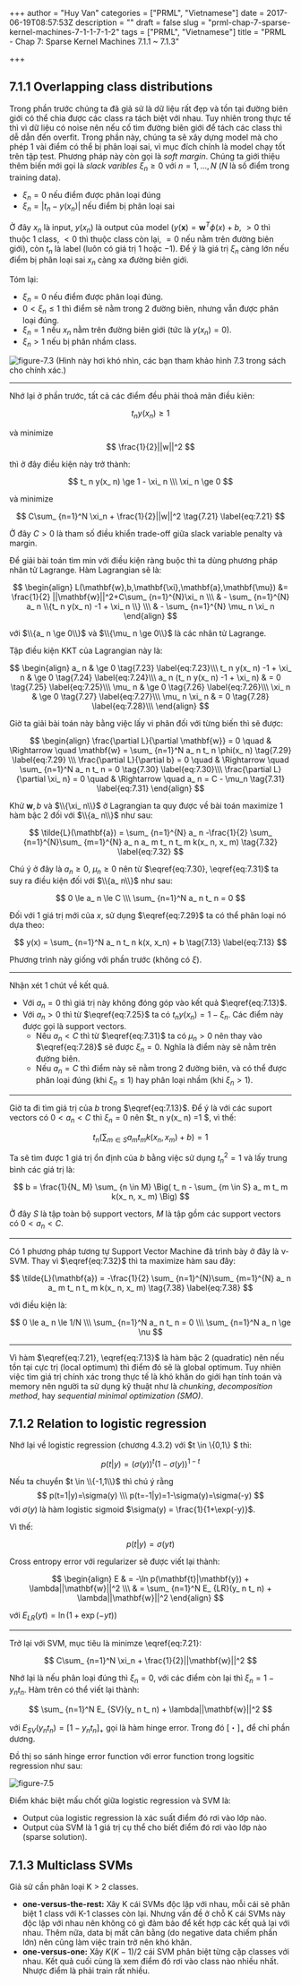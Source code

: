 +++
author = "Huy Van"
categories = ["PRML", "Vietnamese"]
date = 2017-06-19T08:57:53Z
description = ""
draft = false
slug = "prml-chap-7-sparse-kernel-machines-7-1-1-7-1-2"
tags = ["PRML", "Vietnamese"]
title = "PRML - Chap 7: Sparse Kernel Machines 7.1.1 ~ 7.1.3"

+++


## 7.1.1 Overlapping class distributions

Trong phần trước chúng ta đã giả sử là dữ liệu rất đẹp và tồn tại đường biên giới có thể chia được các class ra tách biệt với nhau. Tuy nhiên trong thực tế thì vì dữ liệu có noise nên nếu cố tìm đường biên giới để tách các class thì dễ dẫn đến overfit.
Trong phần này, chúng ta sẽ xây dựng model mà cho phép 1 vài điểm có thể bị phân loại sai, vì mục đích chính là model chạy tốt trên tập test. Phương pháp này còn gọi là *soft margin*.
Chúng ta giới thiệu thêm biến mới gọi là *slack varibles* $\xi_n \ge 0$ với $n=1,\ldots,N$ ($N$ là số điểm trong training data).

- $\xi_n = 0$ nếu điểm được phân loại đúng
- $\xi_ n = | t_ n - y(x_ n)|$ nếu điểm bị phân loại sai

Ở đây $x_ n$ là input, $y(x_ n)$ là output của model ($y(\mathbf{x})=\mathbf{w}^T\phi(x)+b$, $>0$ thì thuộc 1 class, $<0$ thì thuộc class còn lại, $=0$ nếu nằm trên đường biên giới), còn $t_ n$ là label (luôn có giá trị $1$ hoặc $-1$). 
Để ý là giá trị $\xi_ n$ càng lớn nếu điểm bị phân loại sai $x_ n$ càng xa đường biên giới.

Tóm lại:

- $\xi_ n = 0$ nếu điểm được phân loại đúng.
- $0< \xi_ n \le 1$ thì điểm sẽ nằm trong 2 đường biên, nhưng vẫn được phân loại đúng.
- $\xi_ n=1$ nếu $x_ n$ nằm trên đường biên giới (tức là $y(x_ n) = 0$).
- $\xi_ n > 1$ nếu bị phân nhầm class.

![figure-7.3](/content/images/2017/06/figure-7.3-1.png)
(Hình này hơi khó nhìn, các bạn tham khảo hình 7.3 trong sách cho chính xác.)

---

Nhớ lại ở phần trước, tất cả các điểm đều phải thoả mãn điều kiên:

$$
t_ n y(x_ n) \ge 1
$$

và minimize 
$$
\frac{1}{2}||w||^2
$$

thì ở đây điều kiện này trở thành:

$$
t_ n y(x_ n) \ge 1 - \xi_ n \\\
\xi_ n \ge 0
$$

và minimize

$$
C\sum_ {n=1}^N \xi_n + \frac{1}{2}||w||^2 \tag{7.21} \label{eq:7.21}
$$

Ở đây $C>0$ là tham số điều khiển trade-off giữa slack variable penalty và margin.

Để giải bài toán tìm min với điều kiện ràng buộc thì ta dùng phương pháp nhân tử Lagrange. Hàm Lagrangian sẽ là:

$$
\begin{align}
L(\mathbf{w},b,\mathbf{\xi},\mathbf{a},\mathbf{\mu}) &= \frac{1}{2} ||\mathbf{w}||^2+C\sum_ {n=1}^{N}\xi_ n \\\
& - \sum_ {n=1}^{N} a_ n \\{t_ n y(x_ n) -1 + \xi_ n \\} \\\
& - \sum_ {n=1}^{N} \mu_ n \xi_ n
\end{align}
$$

với $\\{a_ n \ge 0\\}$ và $\\{\mu_ n \ge 0\\}$ là các nhân tử Lagrange.

Tập điều kiện KKT của Lagrangian này là:

$$
\begin{align}
a_ n & \ge 0 \tag{7.23} \label{eq:7.23}\\\
t_ n y(x_ n) -1 + \xi_ n & \ge 0 \tag{7.24} \label{eq:7.24}\\\
a_ n (t_ n y(x_ n) -1 + \xi_ n) & = 0 \tag{7.25} \label{eq:7.25}\\\
\mu_ n & \ge 0 \tag{7.26} \label{eq:7.26}\\\
\xi_ n & \ge 0 \tag{7.27} \label{eq:7.27}\\\
\mu_ n \xi_ n & = 0 \tag{7.28} \label{eq:7.28}\\\
\end{align}
$$

Giờ ta giải bài toán này bằng việc lấy vi phân đối với từng biến thì sẽ được:

$$
\begin{align}
\frac{\partial L}{\partial \mathbf{w}} = 0 \quad & \Rightarrow \quad  \mathbf{w} = \sum_ {n=1}^N a_ n t_ n \phi(x_ n) \tag{7.29} \label{eq:7.29} \\\
\frac{\partial L}{\partial b} = 0 \quad &  \Rightarrow \quad \sum_ {n=1}^N a_ n t_ n = 0 \tag{7.30} \label{eq:7.30}\\\
\frac{\partial L}{\partial \xi_ n} = 0 \quad & \Rightarrow \quad  a_ n = C - \mu_n \tag{7.31} \label{eq:7.31}
\end{align}
$$

Khử $\mathbf{w}, b$ và $\\{\xi_ n\\}$ ở Lagrangian ta quy được về bài toán maximize 1 hàm bậc 2 đối với $\\{a_ n\\}$ như sau:

$$
\tilde{L}(\mathbf{a}) = \sum_ {n=1}^{N} a_ n -\frac{1}{2} \sum_ {n=1}^{N}\sum_ {m=1}^{N} a_ n a_ m t_ n t_ m k(x_ n, x_ m) \tag{7.32} \label{eq:7.32}
$$

Chú ý ở đây là $a_ n \ge 0$, $\mu_ n \ge 0$ nên từ $\eqref{eq:7.30}, \eqref{eq:7.31}$ ta suy ra điều kiện đối với $\\{a_ n\\}$ như sau:

$$
0 \le a_ n \le C \\\
\sum_ {n=1}^N a_ n t_ n = 0
$$


Đối với 1 giá trị mới của $x$, sử dụng $\eqref{eq:7.29}$ ta có thể phân loại nó dựa theo:

$$
y(x) = \sum_ {n=1}^N a_ n t_ n k(x, x_n) + b \tag{7.13} \label{eq:7.13}
$$

Phương trình này giống với phần trước (không có $\xi$).

---

Nhận xét 1 chút về kết quả.

- Với $a_ n = 0$ thì giá trị này không đóng góp vào kết quả $\eqref{eq:7.13}$.
- Với $a_ n > 0$ thì từ $\eqref{eq:7.25}$ ta có $t_ n y(x_ n) = 1 - \xi_ n$. Các điểm này được gọi là support vectors.
  - Nếu $a_ n < C$ thì từ $\eqref{eq:7.31}$ ta có $\mu_ n > 0$ nên thay vào $\eqref{eq:7.28}$ sẽ được $\xi_ n = 0$. Nghĩa là điểm này sẽ nằm trên đường biên.
  - Nếu $a_ n = C$ thì điểm này sẽ nằm trong 2 đường biên, và có thể được phân loại đúng (khi $\xi _n \le 1$) hay phân loại nhầm (khi $\xi _n > 1$).

---

Giờ ta đi tìm giá trị của $b$ trong $\eqref{eq:7.13}$.
Để ý là với các suport vectors có $0 < a_ n < C$ thì $\xi_ n = 0$ nên $t_ n y(x_ n) =1 $, vì thế:

$$
t_ n \Big( \sum_ {m \in S} a_ m t_ m k(x_ n, x_ m) + b \Big) = 1
$$

Ta sẽ tìm được 1 giá trị ổn định của $b$ bằng việc sử dụng $t_ n^2 = 1$ và lấy trung bình các giá trị là:

$$
b = \frac{1}{N_ M} \sum_ {n \in M} \Big( t_ n - \sum_ {m \in S} a_ m t_ m k(x_ n, x_ m) \Big)
$$

Ở đây $S$ là tập toàn bộ support vectors, $M$ là tập gồm các support vectors có $0 < a_ n < C$.

---
Có 1 phương pháp tương tự Support Vector Machine đã trình bày ở đây là ν-SVM. 
Thay vì $\eqref{eq:7.32}$ thì ta maximize hàm sau đây:

$$
\tilde{L}(\mathbf{a}) =  -\frac{1}{2} \sum_ {n=1}^{N}\sum_ {m=1}^{N} a_ n a_ m t_ n t_ m k(x_ n, x_ m) \tag{7.38} \label{eq:7.38}
$$

với điều kiện là:

$$
0 \le a_ n \le 1/N \\\
\sum_ {n=1}^N a_ n t_ n = 0 \\\
\sum_ {n=1}^N a_ n \ge \nu
$$

---
Vì hàm $\eqref{eq:7.21}, \eqref{eq:7.13}$ là hàm bậc 2 (quadratic) nên nếu tồn tại cực trị (local optimum) thì điểm đó sẽ là global optimum.
Tuy nhiên việc tìm giá trị chính xác trong thực tế là khó khăn do giới hạn tính toán và memory nên người ta sử dụng kỹ thuật như là *chunking*, *decomposition method*, hay *sequential minimal optimization (SMO)*. 


## 7.1.2 Relation to logistic regression

Nhớ lại về logistic regression (chương 4.3.2) với $t \in \\{0,1\\} $ thì:

$$
p(t|y) = (\sigma(y))^t (1-\sigma(y))^{1-t}
$$

Nếu ta chuyển $t \in \\{-1,1\\}$ thì chú ý rằng
$$
p(t=1|y)=\sigma(y) \\\
p(t=-1|y)=1-\sigma(y)=\sigma(-y)
$$ 
với $\sigma(y)$ là hàm logistic sigmoid $\sigma(y) = \frac{1}{1+\exp(-y)}$.

Vì thế:

$$
p(t|y) = \sigma(yt)
$$



Cross entropy error với regularizer sẽ được viết lại thành:

$$
\begin{align}
E & = -\ln p(\mathbf{t}|\mathbf{y}) + \lambda||\mathbf{w}||^2  \\\
  & = \sum_ {n=1}^N E_ {LR}(y_ n t_ n) + \lambda||\mathbf{w}||^2 
\end{align}
$$

với $E_ {LR}(yt) = \ln(1+\exp(-yt))$

---

Trở lại với SVM, mục tiêu là minimze \eqref{eq:7.21}:

$$
C\sum_ {n=1}^N \xi_n + \frac{1}{2}||\mathbf{w}||^2
$$

Nhớ lại là nếu phân loại đúng thì $\xi_ n = 0$, với các điểm còn lại thì $\xi_ n = 1 - y_ n t_ n$. Hàm trên có thể viết lại thành:

$$
\sum_ {n=1}^N E_ {SV}(y_ n t_ n) + \lambda||\mathbf{w}||^2
$$

với  $E_ {SV}(y_ n t_ n) = [1- y_ nt_ n]_ +$ gọi là hàm hinge error. Trong đó $[・]_ +$ để chỉ phần dương.

Đồ thị so sánh hinge error function với error function trong logsitic regression như sau:
 
![figure-7.5](/content/images/2017/06/figure-7.5.png)

Điểm khác biệt mấu chốt giữa logistic regression và SVM là:

- Output của logistic regression là xác suất điểm đó rơi vào lớp nào.
- Output của SVM là 1 giá trị cụ thể cho biết điểm đó rơi vào lớp nào (sparse solution).

## 7.1.3 Multiclass SVMs
Giả sử cần phân loại K > 2 classes.
- **one-versus-the-rest:**
Xây K cái SVMs độc lập với nhau, mỗi cái sẽ phân biệt 1 class với K-1 classes còn lại. Nhưng vấn đề ở chỗ K cái SVMs này độc lập với nhau nên không có gì đảm bảo để kết hợp các kết quả lại với nhau. Thêm nữa, data bị mất cân bằng (do negative data chiếm phần lớn) nên cũng làm việc train trở nên khó khăn.
- **one-versus-one:**
Xây $K(K-1)/2$ cái SVM phân biệt từng cặp classes với nhau. Kết quả cuối cùng là xem điểm đó rơi vào class nào nhiều nhất. Nhược điểm là phải train rất nhiều.

